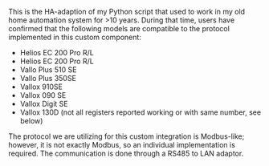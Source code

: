 This is the HA-adaption of my Python script that used to work in my old home automation system for >10 years. During that time, users have confirmed that the following models are compatible to the protocol implemented in this custom component:

- Helios EC 200 Pro R/L
- Helios EC 200 Pro R/L
- Vallo Plus 510 SE
- Vallo Plus 350SE
- Vallox 910SE
- Vallox 090 SE
- Vallox Digit SE
- Vallox 130D (not all registers reported working or with same number, see below)

The protocol we are utilizing for this custom integration is Modbus-like; however, it is not exactly Modbus, so an individual implementation is required. The communication is done through a RS485 to LAN adaptor.
